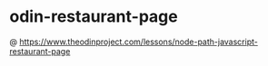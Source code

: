# odin-restaurant-page 
@ https://www.theodinproject.com/lessons/node-path-javascript-restaurant-page
